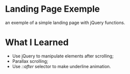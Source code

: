 # Landing Page Exemple
an exemple of a simple landing page with jQuery functions.

# What I Learned
* Use jQuery to manipulate elements after scrolling;
* Parallax scrolling;
* Use _::after_ selector to make underline animation.
